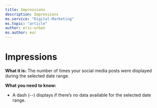 ```yaml
---
title: Impressions
description: Impressions
ms.service: "Digital-Marketing"
ms.topic: "article"
author: eric-urban
ms.author: eur
---
```


# Impressions

**What it is:**  The number of times your social media posts were displayed during the selected date range.

**What you need to know:**
- A dash (--) displays if there’s no data available for the selected date range.


